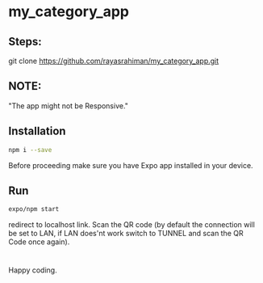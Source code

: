 # my_category_app
## Steps:
git clone https://github.com/rayasrahiman/my_category_app.git

## NOTE:

"The app might not be Responsive."

## Installation

```bash
npm i --save
```
Before proceeding make sure you have Expo app installed in your device.

## Run


```bash
expo/npm start
```
redirect to localhost link.
Scan the QR code (by default the connection will be set to LAN, if LAN does'nt work switch to TUNNEL and scan the QR Code once again).

#
Happy coding.
